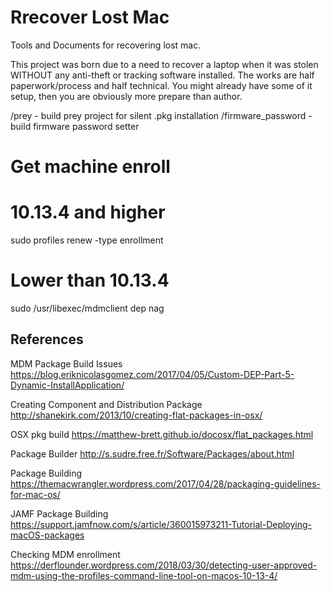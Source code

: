 # Rrecover Lost Mac
Tools and Documents for recovering lost mac.

This project was born due to a need to recover a laptop when it was stolen WITHOUT any anti-theft or tracking software installed.  The works are half paperwork/process and half technical.  You might already have some of it setup, then you are obviously more prepare than author.



/prey - build prey project for silent .pkg installation
/firmware_password - build firmware password setter

# Get machine enroll
# 10.13.4 and higher
sudo profiles renew -type enrollment
# Lower than 10.13.4
sudo /usr/libexec/mdmclient dep nag



## References
MDM Package Build Issues
https://blog.eriknicolasgomez.com/2017/04/05/Custom-DEP-Part-5-Dynamic-InstallApplication/

Creating Component and Distribution Package
http://shanekirk.com/2013/10/creating-flat-packages-in-osx/

OSX pkg build
https://matthew-brett.github.io/docosx/flat_packages.html

Package Builder
http://s.sudre.free.fr/Software/Packages/about.html

Package Building
https://themacwrangler.wordpress.com/2017/04/28/packaging-guidelines-for-mac-os/

JAMF Package Building
https://support.jamfnow.com/s/article/360015973211-Tutorial-Deploying-macOS-packages

Checking MDM enrollment
https://derflounder.wordpress.com/2018/03/30/detecting-user-approved-mdm-using-the-profiles-command-line-tool-on-macos-10-13-4/
